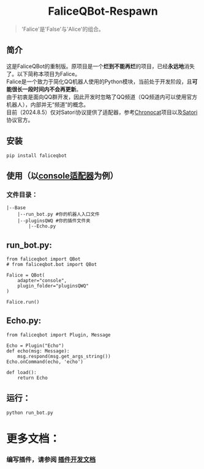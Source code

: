 <div align="center">
<h1>
FaliceQBot-Respawn  
</h1>
</div>


> 'Falice'是'False'与'Alice'的组合。
## 简介  
这是FaliceQBot的重制版。原项目是一个**烂到不能再烂**的项目，已经**永远地**消失了。以下简称本项目为Falice。  
Falice是一个致力于简化QQ机器人使用的Python模块，当前处于开发阶段，且**可能很长一段时间内不会再更新**。  
由于初衷是面向QQ群开发，因此开发时忽略了QQ频道（QQ频道内可以使用官方机器人），内部并无“频道”的概念。  
目前（2024.8.5）仅对Satori协议提供了适配器，参考[Chronocat](https://github.com/chrononeko/chronocat)项目以及[Satori](https://satori.js.org/)协议官方。
## 安装  
```
pip install faliceqbot
```
## 使用（以[console适配器](./faliceqbot/adapters/console.py)为例）  
### 文件目录：
```
|--Base
    |--run_bot.py #你的机器人入口文件
    |--pluginsQWQ #你的插件文件夹
        |--Echo.py
```
## run_bot.py:  
```
from faliceqbot import QBot
# from faliceqbot.bot import QBot

Falice = QBot(
    adapter="console",
    plugin_folder="pluginsQWQ"
)

Falice.run()
```
## Echo.py:
```
from faliceqbot import Plugin, Message

Echo = Plugin("Echo")
def echo(msg: Message):
    msg.respond(msg.get_args_string())
Echo.onCommand(echo, 'echo')

def load():
    return Echo
```
## 运行：  
```
python run_bot.py
```
# 更多文档：
### 编写插件，请参阅 [插件开发文档](./documents/plugins.md)